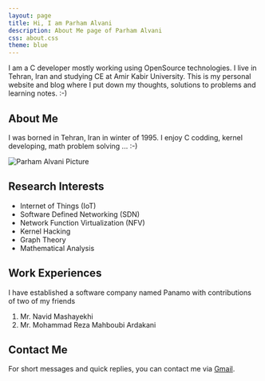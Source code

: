 ```yaml
---
layout: page
title: Hi, I am Parham Alvani
description: About Me page of Parham Alvani
css: about.css
theme: blue
---
```


I am a C developer mostly working using OpenSource technologies. I live in Tehran, Iran and studying CE at Amir Kabir University.
This is my personal website and blog where I put down my thoughts, solutions to problems and learning notes. :-)

## About Me
I was borned in Tehran, Iran in winter of 1995. I enjoy C codding, kernel developing, math problem solving ... :-)  

![Parham Alvani Picture]({{site.url}}/assets/images/Parham_Alvani.jpg)

## Research Interests
* Internet of Things (IoT)
* Software Defined Networking (SDN)
* Network Function Virtualization (NFV)
* Kernel Hacking
* Graph Theory
* Mathematical Analysis


## Work Experiences
I have established a software company named Panamo
with contributions of two of my friends

1. Mr. Navid Mashayekhi
2. Mr. Mohammad Reza Mahboubi Ardakani

## Contact Me

For short messages and quick replies, you can contact me via [Gmail](mailto://parham.alvani@gmail.com).
